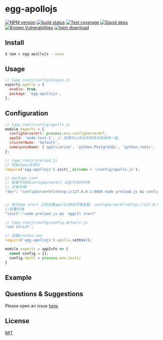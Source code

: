 # egg-apollojs

[![NPM version][npm-image]][npm-url]
[![build status][travis-image]][travis-url]
[![Test coverage][codecov-image]][codecov-url]
[![David deps][david-image]][david-url]
[![Known Vulnerabilities][snyk-image]][snyk-url]
[![npm download][download-image]][download-url]

[npm-image]: https://img.shields.io/npm/v/egg-apollojs.svg?style=flat-square
[npm-url]: https://npmjs.org/package/egg-apollojs
[travis-image]: https://img.shields.io/travis/eggjs/egg-apollojs.svg?style=flat-square
[travis-url]: https://travis-ci.org/eggjs/egg-apollojs
[codecov-image]: https://img.shields.io/codecov/c/github/eggjs/egg-apollojs.svg?style=flat-square
[codecov-url]: https://codecov.io/github/eggjs/egg-apollojs?branch=master
[david-image]: https://img.shields.io/david/eggjs/egg-apollojs.svg?style=flat-square
[david-url]: https://david-dm.org/eggjs/egg-apollojs
[snyk-image]: https://snyk.io/test/npm/egg-apollojs/badge.svg?style=flat-square
[snyk-url]: https://snyk.io/test/npm/egg-apollojs
[download-image]: https://img.shields.io/npm/dm/egg-apollojs.svg?style=flat-square
[download-url]: https://npmjs.org/package/egg-apollojs

<!--
egg plugin for apollo .support hot patch
-->

## Install

```bash
$ npm i egg-apollojs --save
```

## Usage

```js
// {app_root}/config/plugin.js
exports.apollo = {
  enable: true,
  package: 'egg-apollojs',
};
```

## Configuration

```js
// {app_root}/config/apollo.js
module.exports = {
  configServerUrl: process.env.configServerUrl,
  appId: 'node-test-1', // 配置中心命名和项目名称保持一致,
  clusterName: 'default',
  namespaceName: ['application', 'python.PostgreSQL', 'python.redis', 'python.ops'], // 两个namespace相同配置，application配置会覆盖'python.mysql'
};

```

```js
// {app_root}/preload.js
// 初始化env并存贮
require('egg-apollojs').init(__dirname + '/config/apollo.js');
```

```js
// package.json
// 配置不同的configServerUrl 对应不同的环境
// 开发环境
"dev": "configServerUrl=http://127.0.0.1:8084 node preload.js && configServerUrl=http://127.0.0.1:8084 egg-bin dev"


// 执行npm start 之前设置apollo地址环境变量: configServerUrl=http://127.0.0.1:8084 npm start
//部署环境
"start":"node preload.js &&  eggctl start"
```

```js
// {app_root}/config/config.default.js
'use strict';

// 加载process.env
require('egg-apollojs').apollo.setEnv(); 

module.exports = appInfo => {
  const config = {};
  config.test1 = process.env.test1;
}
```

## Example

<!-- example here -->

## Questions & Suggestions

Please open an issue [here](https://github.com/eggjs/egg/issues).

## License

[MIT](LICENSE)
